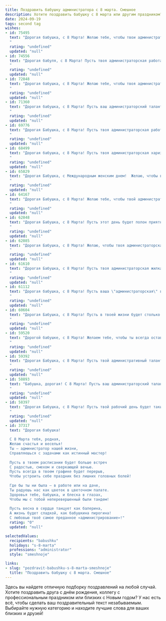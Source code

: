 ```yaml
---
title: Поздравить бабушку администратора с 8 марта. Смешное
description: Хотите поздравить бабушку с 8 марта или другим праздником? Наш ИИ создаст незабываемое поздравление, а вы обязательно выделитесь среди других.  
date: 2024-09-19
tags: second tag
wishes:
- id: 75495
  text: "Дорогая бабушка, с 8 Марта! Желаю тебе, чтобы твои администраторские таланты проявились в полной мере - организовать нам всем незабываемый праздник и вовремя  \"выдать\"  сладкий чай с тортиком! 😉
  "
  rating: "undefined"
  updated: "null"
- id: 74556
  text: "Дорогая бабуля, с 8 Марта! Пусть твоя администраторская работа будет всегда в \"зеленой зоне\", а отпускные - в \"черном списке\"! 😜🥂
  "
  rating: "undefined"
  updated: "null"
- id: 72848
  text: "Дорогая бабушка, с 8 Марта! Желаю тебе, чтобы твоя администраторская работа была всегда под контролем, как твои пирожки! Пусть каждый день будет полон веселья и приятных хлопот, как на твоем любимом застолье! 😉
  "
  rating: "undefined"
  updated: "null"
- id: 71360
  text: "Дорогая бабушка, с 8 Марта! Пусть ваш администраторский талант всегда помогает вам справляться с любыми \"клиентами\" - будь то строптивый дедушка или шумные внуки! 😉  Желаем вам легкой работы и много сладких моментов! 🎂💐
  "
  rating: "undefined"
  updated: "null"
- id: 69776
  text: "Дорогая Бабушка, с 8 Марта! Пусть твоя администраторская работа будет легкой, как пушинка, а клиенты милыми и послушными, как котята. 😹  Желаю тебе сил, чтобы справляться со всеми задачами, и  не забывай про любимые конфеты  -  они  тебе  особенно  полезны  в  этот  день!
  "
  rating: "undefined"
  updated: "null"
- id: 68499
  text: "Дорогая бабушка, с 8 Марта! Пусть твоя администраторская харизма и железная хватка продолжают покорять сердца, а работа всегда будет в радость! 😉
  "
  rating: "undefined"
  updated: "null"
- id: 65829
  text: "Дорогая Бабушка, с Международным женским днем!  Желаю, чтобы в твоем \"администраторском\" царстве царили только добро и порядок, а подчиненные (мы, внуки) были послушными и выполняли все твои \"приказы\" с улыбкой! 😉
  "
  rating: "undefined"
  updated: "null"
- id: 64167
  text: "Дорогая Бабушка, с 8 Марта! Желаю тебе, чтобы твой административный талант всегда пригождался, особенно когда внуки приходят в гости, и тебе нужно организовать пикник на лужайке, а погода непредсказуема! 😜💐
  "
  rating: "undefined"
  updated: "null"
- id: 62848
  text: "Дорогая Бабушка, с 8 Марта! Пусть этот день будет полон приятных хлопот, как на работе, когда все клиенты одновременно решают, что им срочно нужна твоя помощь! 😏  Хватит уже командовать нами, пускай хотя бы сегодня все делаешь по своему желанию! 😄
  "
  rating: "undefined"
  updated: "null"
- id: 62085
  text: "Дорогая Бабушка, с 8 Марта! Желаю, чтобы твоя администраторская жизнь была полна не только важных дел, но и приятных неожиданностей, а улыбки посетителей всегда были искренними, даже если они заблудились в коридорах твоего \"царства\"))
  "
  rating: "undefined"
  updated: "null"
- id: 61610
  text: "Дорогая Бабушка, с 8 Марта! Пусть твоя администраторская жилка всегда будет в тонусе, а подчиненные - послушными и исполнительными! Желаю тебе моря улыбок, океана любви и неиссякаемого запаса терпения (особенно, когда внуки \"набедокурят\"). 🎉
  "
  rating: "undefined"
  updated: "null"
- id: 61112
  text: "Дорогая бабушка, с 8 Марта! Пусть ваша \"администраторская\" власть над нами будет мягкой, как пуховая подушка, а дефицит в нашей жизни будет только в дефиците свободного времени от ваших ласковых объятий!
  "
  rating: "undefined"
  updated: "null"
- id: 60604
  text: "Дорогая Бабушка, с 8 Марта! Пусть в твоей жизни будет столько же порядка, сколько в твоем кабинете, а все проблемы решаются с такой же легкостью, как ты решаешь, какой кофе сегодня выбрать. 😉
  "
  rating: "undefined"
  updated: "null"
- id: 59520
  text: "Дорогой бабушке, с 8 Марта! Желаем тебе, чтобы ты всегда оставалась нашей главной администраторшей: управляла нами, как хочешь, и распределяла свою любовь по справедливости, никаких лишних штрафов за опоздание на чай! 😉💐
  "
  rating: "undefined"
  updated: "null"
- id: 59392
  text: "Дорогая Бабушка, с 8 Марта! Пусть твой административный талант расцветает как весенние цветы, а все подчиненные (даже самые капризные) ходят строем! 😉🌷
  "
  rating: "undefined"
  updated: "null"
- id: 58893
  text: "Бабушка, дорогая! С 8 Марта! Пусть ваш администраторский талант проявится в организации самого веселого праздника, а ваша смекалка поможет найти выход из любой ситуации, даже если в офисе пропал чайник! 🎉☕
  "
  rating: "undefined"
  updated: "null"
- id: 58397
  text: "Дорогая Бабушка, с 8 Марта! Пусть твой рабочий день будет таким же легким, как щелчок мыши, а клиенты — приятными и вежливыми, как котёнок.  Желаем, чтобы ты оставалась бодрой и энергичной, как строка в excel, и всегда помнила: ты — лучшая Администратор на свете!
  "
  rating: "undefined"
  updated: "null"
- id: 37317
  text: "Дорогая бабушка!
  
  С 8 Марта тебя, родная,
  Желаю счастья и веселья!
  Ты — администратор нашей жизни,
  Справляешься с задачами как истинный мастер!
  
  Пусть в твоем расписании будет больше встреч
  С радостью, смехом и сверкающей вечью.
  Пусть всегда в твоем графике будет перерыв,
  Чтобы устроить себе праздник без лишних головных болей!
  
  Где бы ты ни была — в работе или на даче,
  Ты радуешь нас как цветок в цветочном палате.
  Здоровья тебе, бабушка, и блеска в глазах,
  Чтобы мы с тобой неперевершенный были тандем!
  
  Пусть весна в сердце танцует как балерина,
  А жизнь будет сладкой, как бабушкина пирогина!
  С любовью твоё самое преданное «администрирование»!"
  rating: "0"
  updated: "null"

selectedValues:
  recipients: "babushku"
  holidays: "s-8-marta"
  professions: "administrator"
  style: "smeshnoje"

links:
- slug: "pozdravit-babushku-s-8-marta-smeshnoje"
  title: "Поздравить бабушку с 8 марта. Смешное"
---
```


Здесь вы найдете отличную подборку поздравлений на любой случай. 
Хотите поздравить друга с днём рождения, коллегу с профессиональным праздником или близких с Новым годом? У нас есть всё, чтобы сделать ваш поздравительный текст незабываемым. Выбирайте нужную категорию и находите лучшие слова для ваших близких и друзей!
